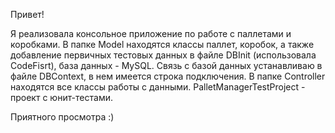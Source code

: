 Привет!

Я реализовала консольное приложение по работе с паллетами и коробками.
В папке Model находятся классы паллет, коробок, а также добавление первичных тестовых данных в файле DBInit (использовала CodeFisrt), база данных - MySQL.
Связь с базой данных устанавливаю в файле DBContext, в нем имеется строка подключения.
В папке Controller находятся все классы работы с данными.
PalletManagerTestProject - проект с юнит-тестами.

Приятного просмотра :)
